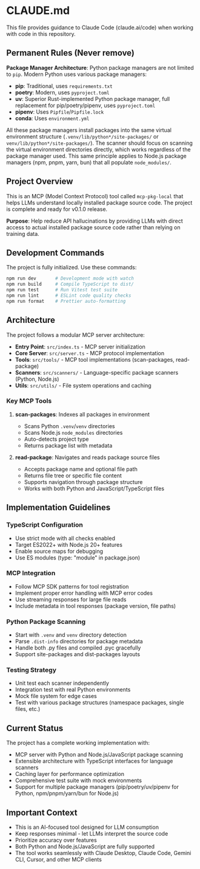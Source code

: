 # CLAUDE.md

This file provides guidance to Claude Code (claude.ai/code) when working with code in this repository.

## Permanent Rules (Never remove)

**Package Manager Architecture**: Python package managers are not limited to `pip`. Modern Python uses various package managers:
- **pip**: Traditional, uses `requirements.txt`
- **poetry**: Modern, uses `pyproject.toml`
- **uv**: Superior Rust-implemented Python package manager, full replacement for pip/poetry/pipenv, uses `pyproject.toml`
- **pipenv**: Uses `Pipfile`/`Pipfile.lock`
- **conda**: Uses `environment.yml`

All these package managers install packages into the same virtual environment structure (`.venv/lib/python*/site-packages/` or `venv/lib/python*/site-packages/`). The scanner should focus on scanning the virtual environment directories directly, which works regardless of the package manager used. This same principle applies to Node.js package managers (npm, pnpm, yarn, bun) that all populate `node_modules/`.

## Project Overview

This is an MCP (Model Context Protocol) tool called `mcp-pkg-local` that helps LLMs understand locally installed package source code. The project is complete and ready for v0.1.0 release.

**Purpose**: Help reduce API hallucinations by providing LLMs with direct access to actual installed package source code rather than relying on training data.

## Development Commands

The project is fully initialized. Use these commands:
```bash
npm run dev       # Development mode with watch
npm run build     # Compile TypeScript to dist/
npm run test      # Run Vitest test suite
npm run lint      # ESLint code quality checks
npm run format    # Prettier auto-formatting
```

## Architecture

The project follows a modular MCP server architecture:

- **Entry Point**: `src/index.ts` - MCP server initialization
- **Core Server**: `src/server.ts` - MCP protocol implementation
- **Tools**: `src/tools/` - MCP tool implementations (scan-packages, read-package)
- **Scanners**: `src/scanners/` - Language-specific package scanners (Python, Node.js)
- **Utils**: `src/utils/` - File system operations and caching

### Key MCP Tools

1. **scan-packages**: Indexes all packages in environment
   - Scans Python `.venv`/`venv` directories
   - Scans Node.js `node_modules` directories
   - Auto-detects project type
   - Returns package list with metadata

2. **read-package**: Navigates and reads package source files
   - Accepts package name and optional file path
   - Returns file tree or specific file content
   - Supports navigation through package structure
   - Works with both Python and JavaScript/TypeScript files

## Implementation Guidelines

### TypeScript Configuration
- Use strict mode with all checks enabled
- Target ES2022+ with Node.js 20+ features
- Enable source maps for debugging
- Use ES modules (type: "module" in package.json)

### MCP Integration
- Follow MCP SDK patterns for tool registration
- Implement proper error handling with MCP error codes
- Use streaming responses for large file reads
- Include metadata in tool responses (package version, file paths)

### Python Package Scanning
- Start with `.venv` and `venv` directory detection
- Parse `.dist-info` directories for package metadata
- Handle both .py files and compiled .pyc gracefully
- Support site-packages and dist-packages layouts

### Testing Strategy
- Unit test each scanner independently
- Integration test with real Python environments
- Mock file system for edge cases
- Test with various package structures (namespace packages, single files, etc.)

## Current Status

The project has a complete working implementation with:
- MCP server with Python and Node.js/JavaScript package scanning
- Extensible architecture with TypeScript interfaces for language scanners  
- Caching layer for performance optimization
- Comprehensive test suite with mock environments
- Support for multiple package managers (pip/poetry/uv/pipenv for Python, npm/pnpm/yarn/bun for Node.js)

## Important Context

- This is an AI-focused tool designed for LLM consumption
- Keep responses minimal - let LLMs interpret the source code
- Prioritize accuracy over features
- Both Python and Node.js/JavaScript are fully supported
- The tool works seamlessly with Claude Desktop, Claude Code, Gemini CLI, Cursor, and other MCP clients
